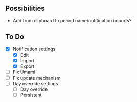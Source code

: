 ## Possibilities
- Add from clipboard to period name/notification imports?

## To Do
- [x] Notification settings
    - [x] Edit
    - [x] Import
    - [x] Export
- [ ] Fix Umami 
- [ ] Fix update mechanism
- [ ] Day override settings
    - [ ] Day override
    - [ ] Persistent